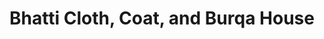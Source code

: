 ---
title: "Bhatti Cloth, Coat, and Burqa House"
url: /rabwah/bhatti-cloth-coat-and-burqa-house/
shop: Kleidung
---